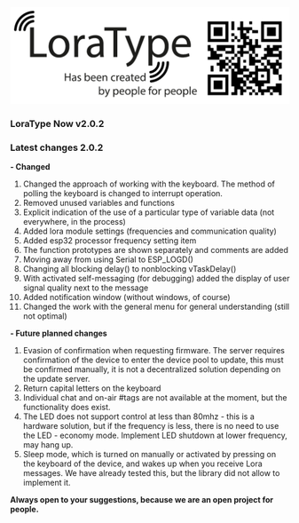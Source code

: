 [![LoraType](https://raw.githubusercontent.com/AutomationArt/LoraType/main/Image/LoraType.png "LoraType")](https://raw.githubusercontent.com/AutomationArt/LoraType/main/Image/LoraType.png "LoraType")

### LoraType Now  v2.0.2

### Latest changes 2.0.2

**- Changed**
1. 	Changed the approach of working with the keyboard. The method of polling the keyboard is changed to interrupt operation.
2. Removed unused variables and functions
3. Explicit indication of the use of a particular type of variable data (not everywhere, in the process)
4. Added lora module settings (frequencies and communication quality)
5. Added esp32 processor frequency setting item 
6. The function prototypes are shown separately and comments are added
7. Moving away from using Serial to ESP_LOGD()
8. Changing all blocking delay() to nonblocking vTaskDelay()
9. With activated self-messaging (for debugging) added the display of user signal quality next to the message
10. Added notification window (without windows, of course)
11. Changed the work with the general menu for general understanding (still not optimal)

**-  Future planned changes** 
1. Evasion of confirmation when requesting firmware. The server requires confirmation of the device to enter the device pool to update, this must be confirmed manually, it is not a decentralized solution depending on the update server.
2. Return capital letters on the keyboard
3. Individual chat and on-air #tags are not available at the moment, but the functionality does exist.
4. The LED does not support control at less than 80mhz - this is a hardware solution, but if the frequency is less, there is no need to use the LED - economy mode. Implement LED shutdown at lower frequency, may hang up.
5. Sleep mode, which is turned on manually or activated by pressing on the keyboard of the device, and wakes up when you receive Lora messages. We have already tested this, but the library did not allow to implement it.

**Always open to your suggestions, because we are an open project for people.** 